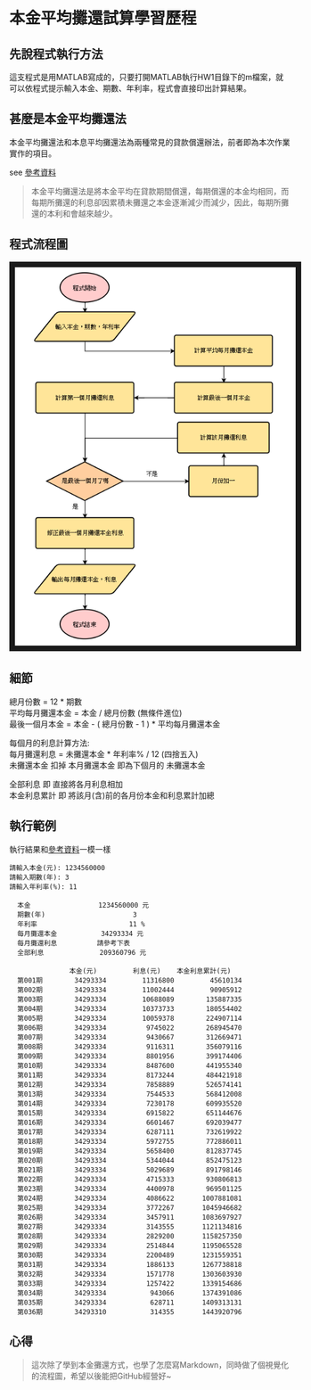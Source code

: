 # 本金平均攤還試算學習歷程

## 先說程式執行方法

這支程式是用MATLAB寫成的，只要打開MATLAB執行HW1目錄下的m檔案，就可以依程式提示輸入本金、期數、年利率，程式會直接印出計算結果。

## 甚麼是本金平均攤還法

本金平均攤還法和本息平均攤還法為兩種常見的貸款償還辦法，前者即為本次作業實作的項目。

see [參考資料](https://ttc.scu.org.tw/memdca1.htm)

> 本金平均攤還法是將本金平均在貸款期間償還，每期償還的本金均相同，而每期所攤還的利息卻因累積未攤還之本金逐漸減少而減少，因此，每期所攤還的本利和會越來越少。

## 程式流程圖 

<img src="/HW1/flow.png" border="10" />

## 細節

總月份數 = 12 * 期數  
平均每月攤還本金 = 本金 / 總月份數 (無條件進位)  
最後一個月本金 = 本金 - ( 總月份數 - 1 ) * 平均每月攤還本金  

每個月的利息計算方法:  
每月攤還利息 = 未攤還本金 * 年利率% / 12  (四捨五入)  
未攤還本金 扣掉 本月攤還本金 即為下個月的 未攤還本金  

全部利息 即 直接將各月利息相加  
本金利息累計 即 將該月(含)前的各月份本金和利息累計加總  

## 執行範例

執行結果和[參考資料](https://ttc.scu.org.tw/memdca1.htm)一模一樣

```
請輸入本金(元): 1234560000
請輸入期數(年): 3
請輸入年利率(%): 11

  本金                 1234560000 元
  期數(年)                      3
  年利率                       11 %
  每月攤還本金           34293334 元
  每月攤還利息          請參考下表
  全部利息              209360796 元

               本金(元)         利息(元)    本金利息累計(元)
  第001期        34293334         11316800         45610134
  第002期        34293334         11002444         90905912
  第003期        34293334         10688089        135887335
  第004期        34293334         10373733        180554402
  第005期        34293334         10059378        224907114
  第006期        34293334          9745022        268945470
  第007期        34293334          9430667        312669471
  第008期        34293334          9116311        356079116
  第009期        34293334          8801956        399174406
  第010期        34293334          8487600        441955340
  第011期        34293334          8173244        484421918
  第012期        34293334          7858889        526574141
  第013期        34293334          7544533        568412008
  第014期        34293334          7230178        609935520
  第015期        34293334          6915822        651144676
  第016期        34293334          6601467        692039477
  第017期        34293334          6287111        732619922
  第018期        34293334          5972755        772886011
  第019期        34293334          5658400        812837745
  第020期        34293334          5344044        852475123
  第021期        34293334          5029689        891798146
  第022期        34293334          4715333        930806813
  第023期        34293334          4400978        969501125
  第024期        34293334          4086622       1007881081
  第025期        34293334          3772267       1045946682
  第026期        34293334          3457911       1083697927
  第027期        34293334          3143555       1121134816
  第028期        34293334          2829200       1158257350
  第029期        34293334          2514844       1195065528
  第030期        34293334          2200489       1231559351
  第031期        34293334          1886133       1267738818
  第032期        34293334          1571778       1303603930
  第033期        34293334          1257422       1339154686
  第034期        34293334           943066       1374391086
  第035期        34293334           628711       1409313131
  第036期        34293310           314355       1443920796

```

## 心得

> 這次除了學到本金攤還方式，也學了怎麼寫Markdown，同時做了個視覺化的流程圖，希望以後能把GitHub經營好~

